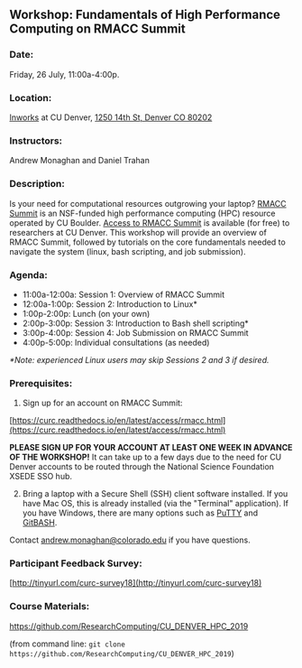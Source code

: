 ## Workshop: Fundamentals of High Performance Computing on RMACC Summit

### Date: 
Friday, 26 July, 11:00a-4:00p.

### Location: 
[Inworks](https://inworks.ucdenver.edu/w/) at CU Denver, [1250 14th St, Denver CO 80202](https://goo.gl/maps/5BW3kmHymJao1KQq9)

### Instructors: 
Andrew Monaghan and Daniel Trahan

### Description: 
Is your need for computational resources outgrowing your laptop?  [RMACC Summit](https://www.colorado.edu/rc/resources/summit) is an NSF-funded high performance computing (HPC) resource operated by CU Boulder. [Access to RMACC Summit](https://curc.readthedocs.io/en/latest/access/rmacc.html) is available (for free) to researchers at CU Denver.  This workshop will provide an overview of RMACC Summit, followed by tutorials on the core fundamentals needed to navigate the system (linux, bash scripting, and job submission). 

### Agenda:

* 11:00a-12:00a: Session 1: Overview of RMACC Summit
* 12:00a-1:00p: Session 2: Introduction to Linux*
* 1:00p-2:00p: Lunch (on your own)
* 2:00p-3:00p: Session 3: Introduction to Bash shell scripting*
* 3:00p-4:00p: Session 4: Job Submission on RMACC Summit 
* 4:00p-5:00p: Individual consultations (as needed)

_*Note: experienced Linux users may skip Sessions 2 and 3 if desired._

### Prerequisites: 

1) Sign up for an account on RMACC Summit: 

[https://curc.readthedocs.io/en/latest/access/rmacc.html](https://curc.readthedocs.io/en/latest/access/rmacc.html)  

__PLEASE SIGN UP FOR YOUR ACCOUNT AT LEAST ONE WEEK IN ADVANCE OF THE WORKSHOP!__  It can take up to a few days due to the need for CU Denver accounts to be routed through the National Science Foundation XSEDE SSO hub.

2) Bring a laptop with a Secure Shell (SSH) client software installed.  If you have Mac OS, this is already installed (via the "Terminal" application).  If you have Windows, there are many options such as [PuTTY](https://www.putty.org) and [GitBASH](https://gitforwindows.org).  

Contact andrew.monaghan@colorado.edu if you have questions.  

### Participant Feedback Survey: 
[http://tinyurl.com/curc-survey18](http://tinyurl.com/curc-survey18)

### Course Materials: 
https://github.com/ResearchComputing/CU_DENVER_HPC_2019

(from command line: `git clone https://github.com/ResearchComputing/CU_DENVER_HPC_2019`)

